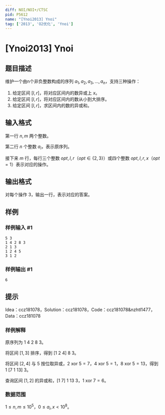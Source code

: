 ```yaml
---
diff: NOI/NOI+/CTSC
pid: P5612
name: "[Ynoi2013] Ynoi"
tag: ['2013', 'O2优化', 'Ynoi']
---
```

# [Ynoi2013] Ynoi
## 题目描述

维护一个由n个非负整数构成的序列 $a_1,a_2,a_3,\ldots,a_n$，支持三种操作：

1. 给定区间 $[l,r]$，将对应区间内的数异或上 $x$。
2. 给定区间 $[l,r]$，将对应区间内的数从小到大排序。
3. 给定区间 $[l,r]$，求区间内的数的异或和。

## 输入格式

第一行 $n,m$ 两个整数。

第二行 $n$ 个整数 $a_i$，表示原序列。

接下来 $m$ 行，每行三个整数 $opt,l,r$（$opt\in\{2,3\}$）或四个整数
 $opt,l,r,x$（$opt=1$）表示对应的操作。
## 输出格式

对每个操作 $3$，输出一行，表示对应的答案。
## 样例

### 样例输入 #1
```
5 3
1 4 2 8 3
2 1 3
1 2 4 5
3 1 2
```
### 样例输出 #1
```
6
```
## 提示

Idea：ccz181078，Solution：ccz181078，Code：ccz181078&nzhtl1477，Data：ccz181078

### 样例解释

原序列为 $1\ 4\ 2\ 8\ 3$。

将区间 $[1,3]$ 排序，得到 $[1\ 2\ 4]\ 8\ 3$。

将区间 $[2,4]$ 与 $5$ 按位取异或，$2\ \mathrm{xor}\ 5 = 7$，$4\  \mathrm{xor}\ 5 = 1$，$8\ \mathrm{xor}\ 5 = 13$，得到 $1\ [7\ 1\ 13]\ 3$。

查询区间 $[1,2]$ 的异或和，$[1\ 7]\ 1\ 13\ 3$，$1\ \mathrm{xor}\ 7 = 6$。

### 数据范围

$1 \le n,m \le 10^5$，$0 \le a_i,x<10^8$。

